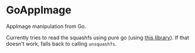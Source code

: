 # GoAppImage

AppImage manipulation from Go.

Currently tries to read the squashfs using pure go (using [this library](https://github.com/CalebQ42/squashfs)). If that doesn't work, falls back to calling `unsquashfs`.
